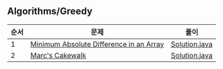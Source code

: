 ## Algorithms/Greedy
|순서|문제|풀이|
|---|---|---|
|1|[Minimum Absolute Difference in an Array](https://www.hackerrank.com/challenges/minimum-absolute-difference-in-an-array/problem)|[Solution.java](./Minimum%20Absolute%20Difference%20in%20an%20Array/Solution.java)|
|2|[Marc's Cakewalk](https://www.hackerrank.com/challenges/marcs-cakewalk/problem)|[Solution.java](./Marc''s%20Cakewalk/Solution.java)|